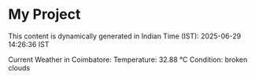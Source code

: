 # My Project

This content is dynamically generated in Indian Time (IST): 2025-06-29 14:26:36 IST


Current Weather in Coimbatore:
Temperature: 32.88 °C
Condition: broken clouds
